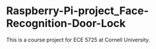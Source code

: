 # Raspberry-Pi-project_Face-Recognition-Door-Lock
This is a course project for ECE 5725 at Cornell University.
